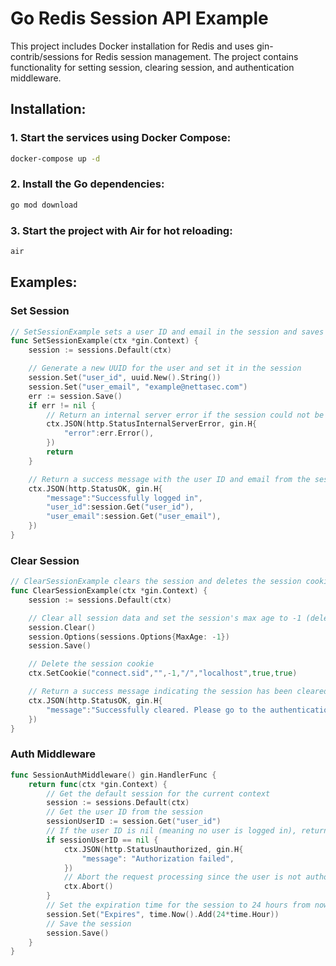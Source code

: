 # Go Redis Session API Example

This project includes Docker installation for Redis and uses gin-contrib/sessions for Redis session management. The project contains functionality for setting session, clearing session, and authentication middleware.

## Installation:

### 1. Start the services using Docker Compose:

```bash
docker-compose up -d
```

### 2. Install the Go dependencies:

```bash
go mod download
```

### 3. Start the project with Air for hot reloading:

```bash
air
```

## Examples:

### Set Session

```go
// SetSessionExample sets a user ID and email in the session and saves it.
func SetSessionExample(ctx *gin.Context) {
	session := sessions.Default(ctx)

	// Generate a new UUID for the user and set it in the session
	session.Set("user_id", uuid.New().String())
	session.Set("user_email", "example@nettasec.com")
	err := session.Save()
	if err != nil {
		// Return an internal server error if the session could not be saved
		ctx.JSON(http.StatusInternalServerError, gin.H{
			"error":err.Error(),
		})
		return
	}

	// Return a success message with the user ID and email from the session
	ctx.JSON(http.StatusOK, gin.H{
		"message":"Successfully logged in",
		"user_id":session.Get("user_id"),
		"user_email":session.Get("user_email"),
	})
}
```

### Clear Session

```go
// ClearSessionExample clears the session and deletes the session cookie.
func ClearSessionExample(ctx *gin.Context) {
	session := sessions.Default(ctx)

	// Clear all session data and set the session's max age to -1 (delete it)
	session.Clear()
	session.Options(sessions.Options{MaxAge: -1})
	session.Save()

	// Delete the session cookie
	ctx.SetCookie("connect.sid","",-1,"/","localhost",true,true)

	// Return a success message indicating the session has been cleared
	ctx.JSON(http.StatusOK, gin.H{
		"message":"Successfully cleared. Please go to the authentication endpoint for testing.",
	})
}

```

### Auth Middleware

```go
func SessionAuthMiddleware() gin.HandlerFunc {
	return func(ctx *gin.Context) {
		// Get the default session for the current context
		session := sessions.Default(ctx)
		// Get the user ID from the session
		sessionUserID := session.Get("user_id")
		// If the user ID is nil (meaning no user is logged in), return an unauthorized status and message
		if sessionUserID == nil {
			ctx.JSON(http.StatusUnauthorized, gin.H{
				"message": "Authorization failed",
			})
			// Abort the request processing since the user is not authorized
			ctx.Abort()
		}
		// Set the expiration time for the session to 24 hours from now
		session.Set("Expires", time.Now().Add(24*time.Hour))
		// Save the session
		session.Save()
	}
}
```
